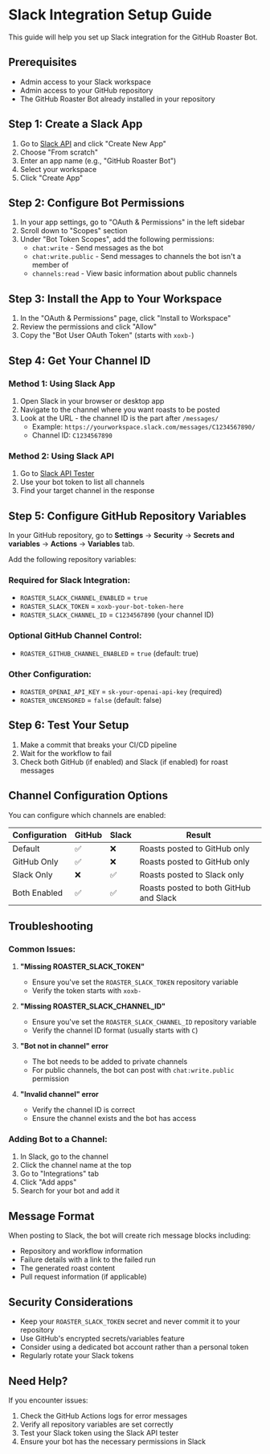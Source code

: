 # Slack Integration Setup Guide

This guide will help you set up Slack integration for the GitHub Roaster Bot.

## Prerequisites

- Admin access to your Slack workspace
- Admin access to your GitHub repository
- The GitHub Roaster Bot already installed in your repository

## Step 1: Create a Slack App

1. Go to [Slack API](https://api.slack.com/apps) and click "Create New App"
2. Choose "From scratch"
3. Enter an app name (e.g., "GitHub Roaster Bot")
4. Select your workspace
5. Click "Create App"

## Step 2: Configure Bot Permissions

1. In your app settings, go to "OAuth & Permissions" in the left sidebar
2. Scroll down to "Scopes" section
3. Under "Bot Token Scopes", add the following permissions:
   - `chat:write` - Send messages as the bot
   - `chat:write.public` - Send messages to channels the bot isn't a member of
   - `channels:read` - View basic information about public channels

## Step 3: Install the App to Your Workspace

1. In the "OAuth & Permissions" page, click "Install to Workspace"
2. Review the permissions and click "Allow"
3. Copy the "Bot User OAuth Token" (starts with `xoxb-`)

## Step 4: Get Your Channel ID

### Method 1: Using Slack App
1. Open Slack in your browser or desktop app
2. Navigate to the channel where you want roasts to be posted
3. Look at the URL - the channel ID is the part after `/messages/`
   - Example: `https://yourworkspace.slack.com/messages/C1234567890/`
   - Channel ID: `C1234567890`

### Method 2: Using Slack API
1. Go to [Slack API Tester](https://api.slack.com/methods/conversations.list/test)
2. Use your bot token to list all channels
3. Find your target channel in the response

## Step 5: Configure GitHub Repository Variables

In your GitHub repository, go to **Settings** → **Security** → **Secrets and variables** → **Actions** → **Variables** tab.

Add the following repository variables:

### Required for Slack Integration:
- `ROASTER_SLACK_CHANNEL_ENABLED` = `true`
- `ROASTER_SLACK_TOKEN` = `xoxb-your-bot-token-here`
- `ROASTER_SLACK_CHANNEL_ID` = `C1234567890` (your channel ID)

### Optional GitHub Channel Control:
- `ROASTER_GITHUB_CHANNEL_ENABLED` = `true` (default: true)

### Other Configuration:
- `ROASTER_OPENAI_API_KEY` = `sk-your-openai-api-key` (required)
- `ROASTER_UNCENSORED` = `false` (default: false)

## Step 6: Test Your Setup

1. Make a commit that breaks your CI/CD pipeline
2. Wait for the workflow to fail
3. Check both GitHub (if enabled) and Slack (if enabled) for roast messages

## Channel Configuration Options

You can configure which channels are enabled:

| Configuration | GitHub | Slack | Result |
|---------------|--------|--------|--------|
| Default | ✅ | ❌ | Roasts posted to GitHub only |
| GitHub Only | ✅ | ❌ | Roasts posted to GitHub only |
| Slack Only | ❌ | ✅ | Roasts posted to Slack only |
| Both Enabled | ✅ | ✅ | Roasts posted to both GitHub and Slack |

## Troubleshooting

### Common Issues:

1. **"Missing ROASTER_SLACK_TOKEN"**
   - Ensure you've set the `ROASTER_SLACK_TOKEN` repository variable
   - Verify the token starts with `xoxb-`

2. **"Missing ROASTER_SLACK_CHANNEL_ID"**
   - Ensure you've set the `ROASTER_SLACK_CHANNEL_ID` repository variable
   - Verify the channel ID format (usually starts with `C`)

3. **"Bot not in channel" error**
   - The bot needs to be added to private channels
   - For public channels, the bot can post with `chat:write.public` permission

4. **"Invalid channel" error**
   - Verify the channel ID is correct
   - Ensure the channel exists and the bot has access

### Adding Bot to a Channel:

1. In Slack, go to the channel
2. Click the channel name at the top
3. Go to "Integrations" tab
4. Click "Add apps"
5. Search for your bot and add it

## Message Format

When posting to Slack, the bot will create rich message blocks including:
- Repository and workflow information
- Failure details with a link to the failed run
- The generated roast content
- Pull request information (if applicable)

## Security Considerations

- Keep your `ROASTER_SLACK_TOKEN` secret and never commit it to your repository
- Use GitHub's encrypted secrets/variables feature
- Consider using a dedicated bot account rather than a personal token
- Regularly rotate your Slack tokens

## Need Help?

If you encounter issues:
1. Check the GitHub Actions logs for error messages
2. Verify all repository variables are set correctly
3. Test your Slack token using the Slack API tester
4. Ensure your bot has the necessary permissions in Slack 